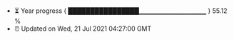 - ⏳ Year progress { ████████████████▁▁▁▁▁▁▁▁▁▁▁▁▁▁ } 55.12 %
- ⏰ Updated on Wed, 21 Jul 2021 04:27:00 GMT


